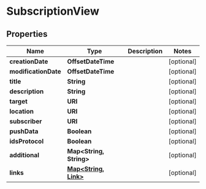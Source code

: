 

# SubscriptionView


## Properties

| Name | Type | Description | Notes |
|------------ | ------------- | ------------- | -------------|
|**creationDate** | **OffsetDateTime** |  |  [optional] |
|**modificationDate** | **OffsetDateTime** |  |  [optional] |
|**title** | **String** |  |  [optional] |
|**description** | **String** |  |  [optional] |
|**target** | **URI** |  |  [optional] |
|**location** | **URI** |  |  [optional] |
|**subscriber** | **URI** |  |  [optional] |
|**pushData** | **Boolean** |  |  [optional] |
|**idsProtocol** | **Boolean** |  |  [optional] |
|**additional** | **Map&lt;String, String&gt;** |  |  [optional] |
|**links** | [**Map&lt;String, Link&gt;**](Link.md) |  |  [optional] |



